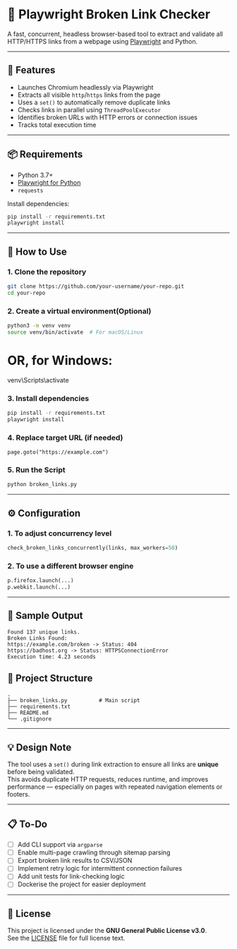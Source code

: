 # 🔗 Playwright Broken Link Checker

A fast, concurrent, headless browser-based tool to extract and validate all HTTP/HTTPS links from a webpage using [Playwright](https://playwright.dev/) and Python.

---

## 🚀 Features

- Launches Chromium headlessly via Playwright
- Extracts all visible `http`/`https` links from the page
- Uses a `set()` to automatically remove duplicate links
- Checks links in parallel using `ThreadPoolExecutor`
- Identifies broken URLs with HTTP errors or connection issues
- Tracks total execution time

---

## 📦 Requirements

- Python 3.7+
- [Playwright for Python](https://playwright.dev/python/)
- `requests`

Install dependencies:

```bash
pip install -r requirements.txt
playwright install
```
---

## 🧪 How to Use

### 1. Clone the repository

```bash
git clone https://github.com/your-username/your-repo.git
cd your-repo
```
### 2. Create a virtual environment(Optional)
```bash
python3 -m venv venv
source venv/bin/activate  # For macOS/Linux
```
# OR, for Windows:
venv\Scripts\activate

### 3. Install dependencies
```bash
pip install -r requirements.txt
playwright install
```
### 4. Replace target URL (if needed)
`page.goto("https://example.com")`

### 5. Run the Script
```bash
python broken_links.py
```

---

## ⚙️ Configuration

### 1. To adjust concurrency level
 ```python
check_broken_links_concurrently(links, max_workers=50)
```
### 2. To use a different browser engine

```python
p.firefox.launch(...)
p.webkit.launch(...)
```

---

## 🧾 Sample Output
```
Found 137 unique links.
Broken Links Found:
https://example.com/broken -> Status: 404
https://badhost.org -> Status: HTTPSConnectionError
Execution time: 4.23 seconds
```

## 📁 Project Structure
```
.
├── broken_links.py          # Main script
├── requirements.txt
├── README.md
└── .gitignore
```

---

## 💡 Design Note

The tool uses a `set()` during link extraction to ensure all links are **unique** before being validated.  
This avoids duplicate HTTP requests, reduces runtime, and improves performance — especially on pages with repeated navigation elements or footers.

---

## 📋 To-Do

- [ ] Add CLI support via `argparse`
- [ ] Enable multi-page crawling through sitemap parsing
- [ ] Export broken link results to CSV/JSON
- [ ] Implement retry logic for intermittent connection failures
- [ ] Add unit tests for link-checking logic
- [ ] Dockerise the project for easier deployment

---

## 📄 License

This project is licensed under the **GNU General Public License v3.0**.  
See the [LICENSE](LICENSE) file for full license text.
